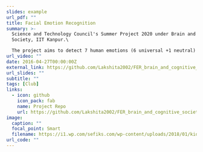 ```yaml
---
slides: example
url_pdf: ""
title: Facial Emotion Recognition
summary: >-
  Science and Technology Council's Summer Project 2020 under Brain and Cognitive
  Society, IIT Kanpur.\

  The project aims to detect 7 human emotions (6 universal +1 neutral) using Convolutional Neural Networks. Emotion recognition is performed on images, videos and live feeds as well.
url_video: ""
date: 2016-04-27T00:00:00Z
external_link: https://github.com/Lakshita2002/FER_brain_and_cognitive_society
url_slides: ""
subtitle: ""
tags: [Club]
links:
  - icon: github
    icon_pack: fab
    name: Project Repo
    url: https://github.com/Lakshita2002/FER_brain_and_cognitive_society
image:
  caption: ""
  focal_point: Smart
  filename: https://i1.wp.com/sefiks.com/wp-content/uploads/2018/01/kid-expressions-cover.png?resize=459%2C409&ssl=1
url_code: ""
---
```

